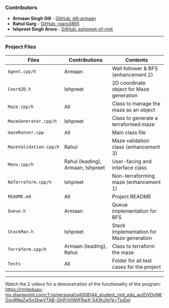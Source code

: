 ### Contributors
- **Armaan Singh Gill** - [GitHub: gill-armaan](https://github.com/gill-armaan)
- **Rahul Garg** - [GitHub: rgarg3865](https://github.com/rgarg3865)
- **Ishpreet Singh Arora** - [GitHub: eshpreet-of-rmit](https://github.com/eshpreet-of-rmit)

---

### Project Files

| **Files**             | **Contributions**                 | **Contents**                                 |
|-----------------------|-----------------------------------|----------------------------------------------|
| `Agent.cpp/h`         | Armaan                            | Wall follower & BFS (enhancement 2)          |
| `Coord2D.h`           | Ishpreet                          | 2D coordinate object for Maze generation     |
| `Maze.cpp/h`          | All                               | Class to manage the maze as an object        |
| `MazeGenerator.cpp/h` | Ishpreet                          | Class to generate a terraformed maze         |
| `mazeRunner.cpp`      | All                               | Main class file                              |
| `MazeValidation.cpp/h`| Rahul                             | Maze validation class (enhancement 3)        |
| `Menu.cpp/h`          | Rahul (leading), Armaan, Ishpreet | User-facing and interface class              |
| `NoTerraform.cpp/h`   | Ishpreet                          | Non-terraforming maze (enhancement 1)        |
| `README.md`           | All                               | Project README                               |
| `Queue.h`             | Armaan                            | Queue implementation for BFS                 |
| `StackMan.h`          | Ishpreet                          | Stack implementation for Maze generation     |
| `Terraform.cpp/h`     | Armaan (leading), Rahul                     | Class to terraform the maze                  |
| `Tests`               | All                               | Folder for all test cases for the project    |

---

Watch the 2 videos for a demonstration of the functionality of the program: https://rmiteduau-my.sharepoint.com/:f:/g/personal/s4008144_student_rmit_edu_au/EiVDyNKGonRNpZw5n2bwVTAB-GhlFnVIWtFRwX-S43hJlg?e=TjoDxI
